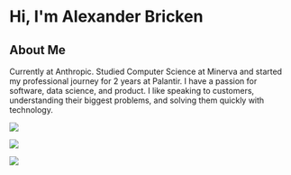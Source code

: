 <h1> Hi, I'm Alexander Bricken </h1>

<h2> About Me</h2>

Currently at Anthropic. Studied Computer Science at Minerva and started my professional journey for 2 years at Palantir. I have a passion for software, data science, and product. I like speaking to customers, understanding their biggest problems, and solving them quickly with technology.

<a href = 'https://twitter.com/ambricken'> <img align= 'center' src="https://img.shields.io/twitter/url?label=Twitter&style=social&url=https%3A%2F%2Ftwitter.com%2Fambricken"/></a> 

<a href = 'https://www.linkedin.com/in/alexanderbricken/'> <img align= 'center' src="https://img.shields.io/badge/-Alexander Bricken-blue?style=flat-square&amp;logo=Linkedin&amp;logoColor=white"/></a> 

<a href = 'https://bricken.co/'> <img align= 'center' src="https://img.shields.io/badge/Personal-Website-red?style=flat-square&logo="/></a> 
